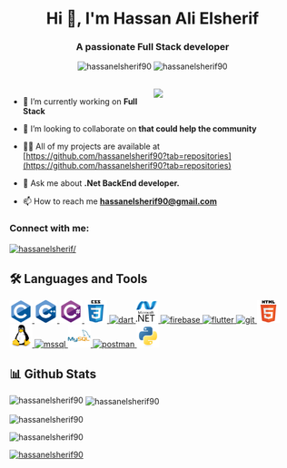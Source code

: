 <h1 align="center">Hi 👋, I'm Hassan Ali Elsherif</h1>
<h3 align="center">A passionate Full Stack developer</h3>


<p align="center"> <img src="https://komarev.com/ghpvc/?username=hassanelsherif90&label=Profile%20views&color=0e75b6&style=flat" alt="hassanelsherif90" />
		   <img src="https://img.shields.io/github/followers/hassanelsherif90?label=Followers" alt="hassanelsherif90" />
</p>
<br>
<img align="right" src="https://user-images.githubusercontent.com/63050133/156676671-d5b2e362-97d4-4404-9447-dd71ddfea82f.gif" width = 250px/>

- 🔭 I’m currently working on **Full Stack**

- 👯 I’m looking to collaborate on **that could help the community**

- 👨‍💻 All of my projects are available at [https://github.com/hassanelsherif90?tab=repositories](https://github.com/hassanelsherif90?tab=repositories)

- 💬 Ask me about **.Net BackEnd developer.**

- 📫 How to reach me **hassanelsherif90@gmail.com**

<h3 align="left">Connect with me:</h3>
<p align="left">
<a href="https://linkedin.com/in/hassanelsherif/" target="blank"><img align="center" src="https://raw.githubusercontent.com/rahuldkjain/github-profile-readme-generator/master/src/images/icons/Social/linked-in-alt.svg" alt="hassanelsherif/" height="30" width="40" /></a>
</p>

## 🛠 Languages and Tools
<p align="left"> <a href="https://www.cprogramming.com/" target="_blank" rel="noreferrer"> <img src="https://raw.githubusercontent.com/devicons/devicon/master/icons/c/c-original.svg" alt="c" width="40" height="40"/> </a> <a href="https://www.w3schools.com/cpp/" target="_blank" rel="noreferrer"> <img src="https://raw.githubusercontent.com/devicons/devicon/master/icons/cplusplus/cplusplus-original.svg" alt="cplusplus" width="40" height="40"/> </a> <a href="https://www.w3schools.com/cs/" target="_blank" rel="noreferrer"> <img src="https://raw.githubusercontent.com/devicons/devicon/master/icons/csharp/csharp-original.svg" alt="csharp" width="40" height="40"/> </a> <a href="https://www.w3schools.com/css/" target="_blank" rel="noreferrer"> <img src="https://raw.githubusercontent.com/devicons/devicon/master/icons/css3/css3-original-wordmark.svg" alt="css3" width="40" height="40"/> </a> <a href="https://dart.dev" target="_blank" rel="noreferrer"> <img src="https://www.vectorlogo.zone/logos/dartlang/dartlang-icon.svg" alt="dart" width="40" height="40"/> </a> <a href="https://dotnet.microsoft.com/" target="_blank" rel="noreferrer"> <img src="https://raw.githubusercontent.com/devicons/devicon/master/icons/dot-net/dot-net-original-wordmark.svg" alt="dotnet" width="40" height="40"/> </a> <a href="https://firebase.google.com/" target="_blank" rel="noreferrer"> <img src="https://www.vectorlogo.zone/logos/firebase/firebase-icon.svg" alt="firebase" width="40" height="40"/> </a> <a href="https://flutter.dev" target="_blank" rel="noreferrer"> <img src="https://www.vectorlogo.zone/logos/flutterio/flutterio-icon.svg" alt="flutter" width="40" height="40"/> </a> <a href="https://git-scm.com/" target="_blank" rel="noreferrer"> <img src="https://www.vectorlogo.zone/logos/git-scm/git-scm-icon.svg" alt="git" width="40" height="40"/> </a> <a href="https://www.w3.org/html/" target="_blank" rel="noreferrer"> <img src="https://raw.githubusercontent.com/devicons/devicon/master/icons/html5/html5-original-wordmark.svg" alt="html5" width="40" height="40"/> </a> <a href="https://www.linux.org/" target="_blank" rel="noreferrer"> <img src="https://raw.githubusercontent.com/devicons/devicon/master/icons/linux/linux-original.svg" alt="linux" width="40" height="40"/> </a> <a href="https://www.microsoft.com/en-us/sql-server" target="_blank" rel="noreferrer"> <img src="https://www.svgrepo.com/show/303229/microsoft-sql-server-logo.svg" alt="mssql" width="40" height="40"/> </a> <a href="https://www.mysql.com/" target="_blank" rel="noreferrer"> <img src="https://raw.githubusercontent.com/devicons/devicon/master/icons/mysql/mysql-original-wordmark.svg" alt="mysql" width="40" height="40"/> </a> <a href="https://postman.com" target="_blank" rel="noreferrer"> <img src="https://www.vectorlogo.zone/logos/getpostman/getpostman-icon.svg" alt="postman" width="40" height="40"/> </a> <a href="https://www.python.org" target="_blank" rel="noreferrer"> <img src="https://raw.githubusercontent.com/devicons/devicon/master/icons/python/python-original.svg" alt="python" width="40" height="40"/> </a> </p>



## 📊 Github Stats
<p><img align="left" src="https://github-readme-stats.vercel.app/api/top-langs?username=hassanelsherif90&show_icons=true&locale=en&layout=compact" alt="hassanelsherif90" /></p>

<p>&nbsp;<img align="center" src="https://github-readme-stats.vercel.app/api?username=hassanelsherif90&show_icons=true&locale=en" alt="hassanelsherif90" /></p>

<p><img align="center" src="https://github-readme-streak-stats.herokuapp.com/?user=hassanelsherif90&" alt="hassanelsherif90" /></p>


<p align="left"> <img src="https://komarev.com/ghpvc/?username=hassanelsherif90&label=Profile%20views&color=0e75b6&style=flat" alt="hassanelsherif90" /> </p>

<p align="left"> <a href="https://github.com/ryo-ma/github-profile-trophy"><img src="https://github-profile-trophy.vercel.app/?username=hassanelsherif90" alt="hassanelsherif90" /></a> </p>
